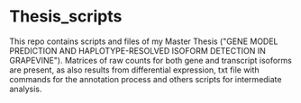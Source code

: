 # Thesis_scripts

This repo contains scripts and files of my Master Thesis ("GENE MODEL PREDICTION AND HAPLOTYPE-RESOLVED ISOFORM DETECTION IN GRAPEVINE"). Matrices of raw counts for both gene and transcript isoforms are present, as also results from differential expression, txt file with commands for the annotation process and others scripts for intermediate analysis.
